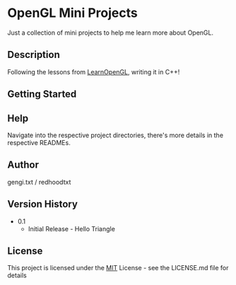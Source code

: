 # OpenGL Mini Projects

Just a collection of mini projects to help me learn more about OpenGL. 

## Description

Following the lessons from [LearnOpenGL](https://learnopengl.com/), writing it in C++!

## Getting Started
## Help

Navigate into the respective project directories, there's more details in the respective READMEs. 
## Author

gengi.txt / redhoodtxt

## Version History

* 0.1
    * Initial Release - Hello Triangle

## License

This project is licensed under the [MIT](./LICENSE) License - see the LICENSE.md file for details
